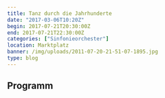 ```yaml
---
title: Tanz durch die Jahrhunderte
date: "2017-03-06T10:20Z"
begin: 2017-07-21T20:30:00Z
end: 2017-07-21T22:30:00Z
categories: ["Sinfonieorchester"]
location: Marktplatz
banner: /img/uploads/2011-07-20-21-51-07-1895.jpg
type: blog
---
```

## Programm

